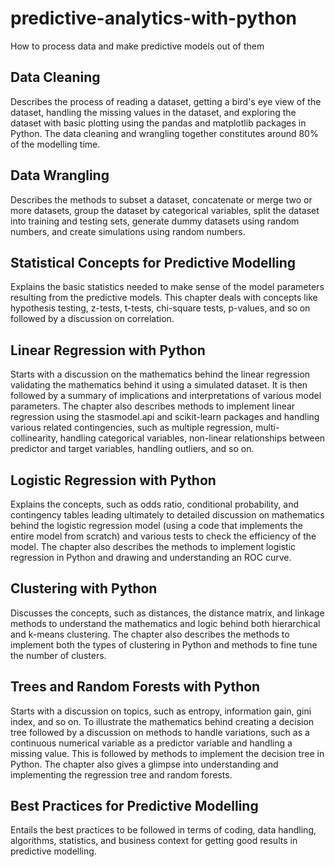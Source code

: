 # predictive-analytics-with-python
How to process data and make predictive models out of them


## Data Cleaning
Describes the process of reading a dataset, getting a bird's eye view of the dataset, handling the missing values in the dataset, and exploring the dataset with basic plotting using the pandas and matplotlib packages in Python. The data cleaning and wrangling together constitutes around 80% of the modelling time.

## Data Wrangling
Describes the methods to subset a dataset, concatenate or merge two or more datasets, group the dataset by categorical variables, split the dataset into training and testing sets, generate dummy datasets using random numbers, and create simulations using random numbers.

## Statistical Concepts for Predictive Modelling
Explains the basic statistics needed to make sense of the model parameters resulting from the predictive models. This chapter deals with concepts like hypothesis testing, z-tests, t-tests, chi-square tests, p-values, and so on followed by a discussion on correlation.

## Linear Regression with Python
Starts with a discussion on the mathematics behind the linear regression validating the mathematics behind it using a simulated dataset. It is then followed by a summary of implications and interpretations of various model parameters. The chapter also describes methods to implement linear regression using the stasmodel.api and scikit-learn packages and handling various related contingencies, such as multiple regression, multi-collinearity, handling categorical variables, non-linear relationships between predictor and target variables, handling outliers, and so on.

## Logistic Regression with Python
Explains the concepts, such as odds ratio, conditional probability, and contingency tables leading ultimately to detailed discussion on mathematics behind the logistic regression model (using a code that implements the entire model from scratch) and various tests to check the efficiency of the model. The chapter also describes the methods to implement logistic regression in Python and drawing and understanding an ROC curve.

## Clustering with Python
Discusses the concepts, such as distances, the distance matrix, and linkage methods to understand the mathematics and logic behind both hierarchical and k-means clustering. The chapter also describes the methods to implement both the types of clustering in Python and methods to fine tune the number of clusters.

## Trees and Random Forests with Python
Starts with a discussion on topics, such as entropy, information gain, gini index, and so on. To illustrate the mathematics behind creating a decision tree followed by a discussion on methods to handle variations, such as a continuous numerical variable as a predictor variable and handling a missing value. This is followed by methods to implement the decision tree in Python. The chapter also gives a glimpse into understanding and implementing the regression tree and random forests.

## Best Practices for Predictive Modelling
Entails the best practices to be followed in terms of coding, data handling, algorithms, statistics, and business context for getting good results in predictive modelling.